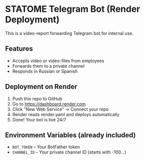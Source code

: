 # STATOME Telegram Bot (Render Deployment)

This is a video-report forwarding Telegram bot for internal use.

## Features

- Accepts video or video-files from employees
- Forwards them to a private channel
- Responds in Russian or Spanish

## Deployment on Render

1. Push this repo to GitHub
2. Go to https://dashboard.render.com
3. Click "New Web Service" → Connect your repo
4. Render reads render.yaml and deploys automatically
5. Done! Your bot is live 24/7

## Environment Variables (already included)

- `BOT_TOKEN` – Your BotFather token
- `CHANNEL_ID` – Your private channel ID (starts with -100...)
